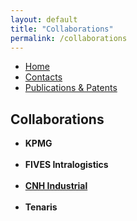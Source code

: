 ```yaml
---
layout: default
title: "Collaborations"
permalink: /collaborations
---
```


<nav>
  <ul>
    <li><a href="{{ site.baseurl }}/">Home</a></li>
    <li><a href="{{ site.baseurl }}/contacts">Contacts</a></li>
    <li><a href="{{ site.baseurl }}/publications">Publications & Patents</a></li>
  </ul>
</nav>

<style>
  #collabs ul > li {
    margin-bottom: 1.2em;
  }
</style>

<section id="collabs">
<h2>Collaborations</h2>

  <ul>
    <li><strong>KPMG</strong></li>
    <li><strong>FIVES Intralogistics</strong></li>
    <li><a href="https://hdl.handle.net/11311/1282026"><strong>CNH Industrial</strong></a></li>
    <li><strong>Tenaris</strong></li>
  </ul>
</section>
